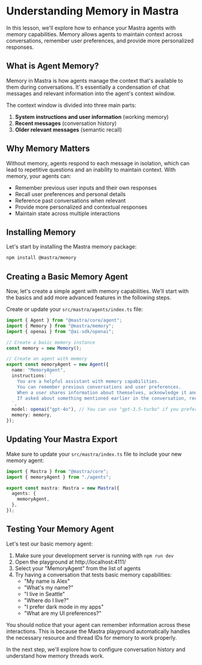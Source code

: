 # Understanding Memory in Mastra

In this lesson, we'll explore how to enhance your Mastra agents with memory capabilities. Memory allows agents to maintain context across conversations, remember user preferences, and provide more personalized responses.

## What is Agent Memory?

Memory in Mastra is how agents manage the context that's available to them during conversations. It's essentially a condensation of chat messages and relevant information into the agent's context window.

The context window is divided into three main parts:

1. **System instructions and user information** (working memory)
2. **Recent messages** (conversation history)
3. **Older relevant messages** (semantic recall)

## Why Memory Matters

Without memory, agents respond to each message in isolation, which can lead to repetitive questions and an inability to maintain context. With memory, your agents can:

- Remember previous user inputs and their own responses
- Recall user preferences and personal details
- Reference past conversations when relevant
- Provide more personalized and contextual responses
- Maintain state across multiple interactions

## Installing Memory

Let's start by installing the Mastra memory package:

```bash
npm install @mastra/memory
```

## Creating a Basic Memory Agent

Now, let's create a simple agent with memory capabilities. We'll start with the basics and add more advanced features in the following steps.

Create or update your `src/mastra/agents/index.ts` file:

```typescript
import { Agent } from "@mastra/core/agent";
import { Memory } from "@mastra/memory";
import { openai } from "@ai-sdk/openai";

// Create a basic memory instance
const memory = new Memory();

// Create an agent with memory
export const memoryAgent = new Agent({
  name: "MemoryAgent",
  instructions: `
    You are a helpful assistant with memory capabilities.
    You can remember previous conversations and user preferences.
    When a user shares information about themselves, acknowledge it and remember it for future reference.
    If asked about something mentioned earlier in the conversation, recall it accurately.
  `,
  model: openai("gpt-4o"), // You can use "gpt-3.5-turbo" if you prefer
  memory: memory,
});
```

## Updating Your Mastra Export

Make sure to update your `src/mastra/index.ts` file to include your new memory agent:

```typescript
import { Mastra } from "@mastra/core";
import { memoryAgent } from "./agents";

export const mastra: Mastra = new Mastra({
  agents: {
    memoryAgent,
  },
});
```

## Testing Your Memory Agent

Let's test our basic memory agent:

1. Make sure your development server is running with `npm run dev`
2. Open the playground at http://localhost:4111/
3. Select your "MemoryAgent" from the list of agents
4. Try having a conversation that tests basic memory capabilities:
   - "My name is Alex"
   - "What's my name?"
   - "I live in Seattle"
   - "Where do I live?"
   - "I prefer dark mode in my apps"
   - "What are my UI preferences?"

You should notice that your agent can remember information across these interactions. This is because the Mastra playground automatically handles the necessary resource and thread IDs for memory to work properly.

In the next step, we'll explore how to configure conversation history and understand how memory threads work.
